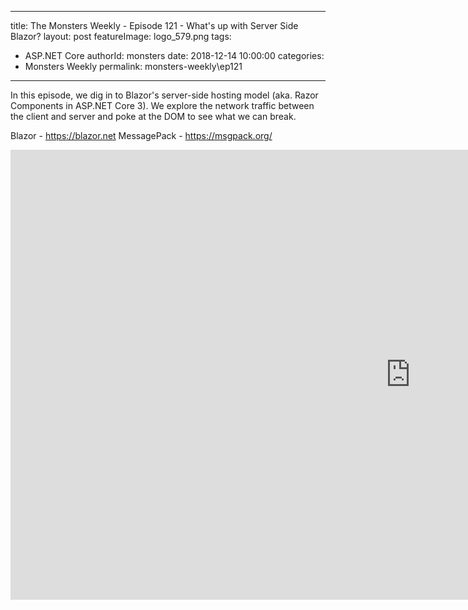 
---
title: The Monsters Weekly - Episode 121 -  What's up with Server Side Blazor?
layout: post
featureImage: logo_579.png
tags: 
  - ASP.NET Core
authorId: monsters
date: 2018-12-14 10:00:00
categories:
  - Monsters Weekly
permalink: monsters-weekly\ep121
---

In this episode, we dig in to Blazor's server-side hosting model (aka. Razor Components in ASP.NET Core 3). We explore the network traffic between the client and server and poke at the DOM to see what we can break. 

Blazor - https://blazor.net
MessagePack - https://msgpack.org/

<!--more-->
<iframe width="1280" height="720" src="https://www.youtube.com/embed/9QRKjUoA9iY" frameborder="0" allow="accelerometer; autoplay; encrypted-media; gyroscope; picture-in-picture" allowfullscreen></iframe>
